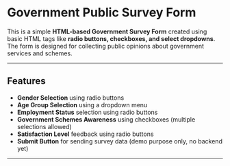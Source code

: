 # Government Public Survey Form

This is a simple **HTML-based Government Survey Form** created using basic HTML tags like **radio buttons, checkboxes, and select dropdowns**.  
The form is designed for collecting public opinions about government services and schemes.

---

## Features

- **Gender Selection** using radio buttons
- **Age Group Selection** using a dropdown menu
- **Employment Status** selection using radio buttons
- **Government Schemes Awareness** using checkboxes (multiple selections allowed)
- **Satisfaction Level** feedback using radio buttons
- **Submit Button** for sending survey data (demo purpose only, no backend yet)

---



